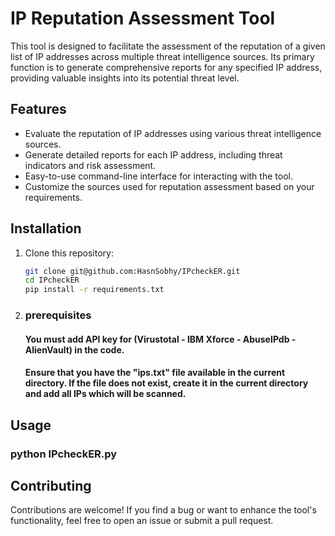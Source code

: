 # IP Reputation Assessment Tool

This tool is designed to facilitate the assessment of the reputation of a given list of IP addresses across multiple threat intelligence sources. Its primary function is to generate comprehensive reports for any specified IP address, providing valuable insights into its potential threat level.

## Features

- Evaluate the reputation of IP addresses using various threat intelligence sources.
- Generate detailed reports for each IP address, including threat indicators and risk assessment.
- Easy-to-use command-line interface for interacting with the tool.
- Customize the sources used for reputation assessment based on your requirements.

## Installation

1. Clone this repository:

   ```bash
   git clone git@github.com:HasnSobhy/IPcheckER.git
   cd IPcheckER
   pip install -r requirements.txt

2. ### prerequisites

   #### You must add API key for (Virustotal - IBM Xforce - AbuseIPdb - AlienVault) in the code.
   #### Ensure that you have the "ips.txt" file available in the current directory. If the file does not exist, create it in the current directory and add all IPs which will be scanned.

## Usage

 ### python IPcheckER.py
 

## Contributing

Contributions are welcome! If you find a bug or want to enhance the tool's functionality, feel free to open an issue or submit a pull request.

